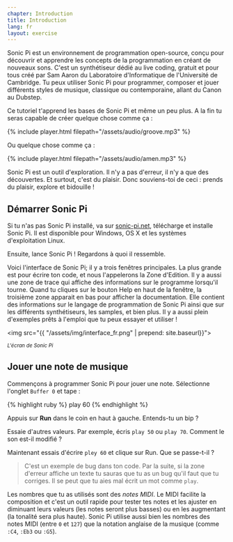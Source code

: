 ```yaml
---
chapter: Introduction
title: Introduction
lang: fr
layout: exercise
---
```


Sonic Pi est un environnement de programmation open-source, conçu pour découvrir et apprendre les concepts de la programmation en créant de nouveaux sons. C'est un synthétiseur dédié au live coding, gratuit et pour tous créé par Sam Aaron du Laboratoire d'Informatique de l'Université de Cambridge. Tu peux utiliser Sonic Pi pour programmer, composer et jouer différents styles de musique, classique ou contemporaine, allant du Canon au Dubstep.

Ce tutoriel t'apprend les bases de Sonic Pi et même un peu plus. A la fin tu seras capable de créer quelque chose comme ça&nbsp;:

{% include player.html filepath="/assets/audio/groove.mp3" %}

Ou quelque chose comme ça&nbsp;:

{% include player.html filepath="/assets/audio/amen.mp3" %}

Sonic Pi est un outil d'exploration. Il n'y a pas d'erreur, il n'y a que des découvertes. Et surtout, c'est du plaisir. Donc souviens-toi de ceci&nbsp;: prends du plaisir, explore et bidouille&nbsp;!

## Démarrer Sonic Pi

Si tu n'as pas Sonic Pi installé, va sur <a href="http://sonic-pi.net/">sonic-pi.net</a>, télécharge et installe Sonic Pi. Il est disponible pour Windows, OS X et les systèmes d'exploitation Linux.

Ensuite, lance Sonic Pi ! Regardons à quoi il ressemble.

Voici l'interface de Sonic Pi; il y a trois fenêtres principales. La plus grande est pour écrire ton code, et nous l'appelerons la Zone d'Edition. Il y a aussi une zone de trace qui affiche des informations sur le programme lorsqu'il tourne. Quand tu cliques sur le bouton Help en haut de la fenêtre, la troisième zone apparait en bas pour afficher la documentation. Elle contient des informations sur le langage de programmation de Sonic Pi ainsi que sur les différents synthétiseurs, les samples, et bien plus. Il y a aussi plein d'exemples prêts à l'emploi que tu peux essayer et utiliser&nbsp;!

<img src="{{ "/assets/img/interface_fr.png" | prepend: site.baseurl}}">
<p class="center"><small><i>L'écran de Sonic Pi</i></small></p>

## Jouer une note de musique

Commençons à programmer Sonic Pi pour jouer une note. Sélectionne l'onglet `Buffer 0` et tape&nbsp;:

{% highlight ruby %}
play 60
{% endhighlight %}

Appuis sur **Run** dans le coin en haut à gauche. Entends-tu un bip&nbsp;?

Essaie d'autres valeurs. Par exemple, écris `play 50` ou `play 70`. Comment le son est-il modifié&nbsp;?

Maintenant essais d'écrire `pley 60` et clique sur Run. Que se passe-t-il&nbsp;?

> C'est un exemple de bug dans ton code. Par la suite, si la zone d'erreur affiche un texte tu sauras que tu as un bug qu'il faut que tu corriges. Il se peut que tu aies mal écrit un mot comme `play`.

Les nombres que tu as utilisés sont des _notes MIDI_. Le MIDI facilite la composition et c'est un outil rapide pour tester tes notes et les ajuster en diminuant leurs valeurs (les notes seront plus basses) ou en les augmentant (la tonalité sera plus haute). Sonic Pi utilise aussi bien les nombres des notes MIDI (entre `0` et `127`) que la notation anglaise de la musique (comme `:C4`, `:Eb3` ou `:G5`).
